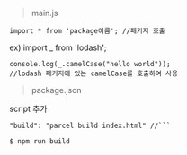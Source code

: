 > main.js  

```
import * from 'package이름'; //패키지 호출
```
ex) import _ from 'lodash';

```
console.log(_.camelCase("hello world"));
//lodash 패키지에 있는 camelCase를 호출하여 사용
```

> package.json

script 추가
```
"build": "parcel build index.html" //```

$ npm run build